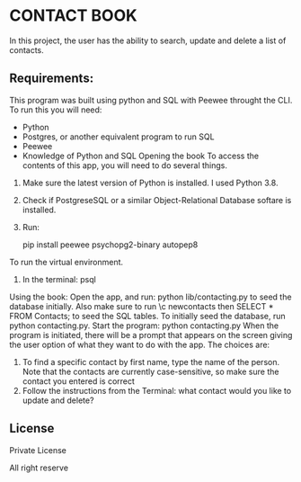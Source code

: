 # CONTACT BOOK #
In this project, the user has the ability to search, update and delete a list of contacts.

## Requirements: ##
This program was built using python and SQL with Peewee throught the CLI. To run this you will need:

- Python 
- Postgres, or another equivalent program to run SQL
- Peewee
- Knowledge of Python and SQL
Opening the book
To access the contents of this app, you will need to do several things.

1. Make sure the latest version of Python is installed. I used Python 3.8.
2. Check if PostgreseSQL or a similar Object-Relational Database softare is installed. 
3. Run:
    
    pip install peewee psychopg2-binary autopep8

 To run the virtual environment.

1. In the terminal: psql
     

Using the book:
Open the app, and run: python lib/contacting.py to seed the database initially. Also make sure to run \c newcontacts then SELECT * FROM Contacts; to seed the SQL tables. To initially seed the database, run python contacting.py. Start the program: python contacting.py When the program is initiated, there will be a prompt that appears on the screen giving the user option of what they want to do with the app. The choices are:


1. To find a specific contact by first name, type the name of the person. Note that the contacts are currently case-sensitive, so make sure the contact you entered is correct
2. Follow the instructions from the Terminal: what contact would you like to update and delete?




## License ##

Private License

All right reserve